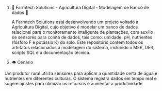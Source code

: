 1. 🌱 Farmtech Solutions - Agricultura Digital - Modelagem de Banco de dados 🤖

   A Farmtech Solutions está desenvolvendo um projeto voltado à Agricultura Digital, cujo objetivo é modelar um banco de dados relacional para o
monitoramento inteligente de plantações, com auxílio de sensores para coleta de dados, tais como: umidade, pH, nutrientes (fósforo F e potássio K) do solo.
Este repositório contém todos os artefatos relacionados à modelagem do sistema, incluindo o MER, DER, scripts SQL e a documentação técnica.

2. 👁️ Cenário

  Um produtor rural utiliza sensores para aplicar a quantidade certa de água e nutrientes em diferentes culturas. 
  O sistema registra dados em tempo real e sugere ajustes para otimizar os recursos e aumentar a produtividade.


